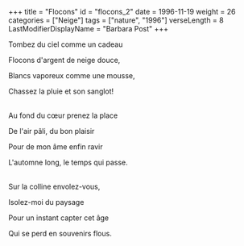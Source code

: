 +++
title = "Flocons"
id = "flocons_2"
date = 1996-11-19
weight = 26
categories = ["Neige"]
tags = ["nature", "1996"]
verseLength = 8
LastModifierDisplayName = "Barbara Post"
+++

Tombez du ciel comme un cadeau

Flocons d'argent de neige douce,

Blancs vaporeux comme une mousse,

Chassez la pluie et son sanglot!

 \
Au fond du cœur prenez la place

De l'air pâli, du bon plaisir

Pour de mon âme enfin ravir

L'automne long, le temps qui passe.

 \
Sur la colline envolez-vous,

Isolez-moi du paysage

Pour un instant capter cet âge

Qui se perd en souvenirs flous.
